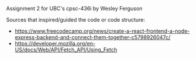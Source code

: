 Assignment 2 for UBC's cpsc-436i by Wesley Ferguson

Sources that inspired/guided the code or code structure: 
  - https://www.freecodecamp.org/news/create-a-react-frontend-a-node-express-backend-and-connect-them-together-c5798926047c/
  - https://developer.mozilla.org/en-US/docs/Web/API/Fetch_API/Using_Fetch
  
